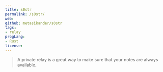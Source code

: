 ```yaml
---
title: s0str
permalink: /s0str/
web: 
github: metasikander/s0str
tags:
- relay
progLang:
- Rust
license: 
---
```


> A private relay is a great way to make sure that your notes are always available.